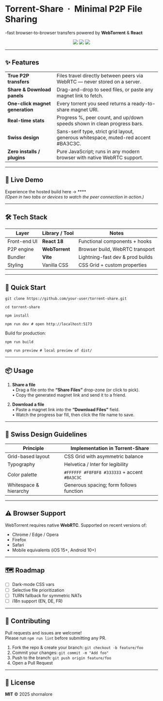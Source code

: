 
<!-- --------------------------------------------------------------------- -->
<!--                         Torrent-Share README                          -->
<!-- --------------------------------------------------------------------- -->

# Torrent-Share &nbsp;·&nbsp; Minimal P2P File Sharing  
-fast browser-to-browser transfers powered by **WebTorrent** & **React**

<p align="center">
  <img src="https://img.shields.io/badge/Tech-React%20%7C%20WebTorrent%20%7C%20Vite-blue?style=flat-square">
  <img src="https://img.shields.io/badge/Design-Swiss%20Style-red?style=flat-square">
  <img src="https://img.shields.io/github/license/shornalore/torrent-share?style=flat-square">
</p>

---

## ✨ Features

|  | |
|---|---|
| **True P2P transfers** | Files travel directly between peers via WebRTC &mdash; never stored on a server. |
| **Share & Download panels** | Drag-and-drop to seed files, or paste any magnet link to fetch. |
| **One-click magnet generation** | Every torrent you seed returns a ready-to-share magnet URI. |
| **Real-time stats** | Progress %, peer count, and up/down speeds shown in clean progress bars. |
| **Swiss design** | Sans-serif type, strict grid layout, generous whitespace, muted-red accent #BA3C3C. |
| **Zero installs / plugins** | Pure JavaScript; runs in any modern browser with native WebRTC support. |

---

## 🔗 Live Demo

Experience the hosted build here → ****  
*(Open in two tabs or devices to watch the peer connection in action.)*

---

## 🛠 Tech Stack

| Layer            | Library / Tool | Notes                                  |
|------------------|---------------|----------------------------------------|
| Front-end UI     | **React 18**  | Functional components + hooks          |
| P2P engine       | **WebTorrent**| Browser build, WebRTC transport        |
| Bundler          | **Vite**      | Lightning-fast dev & prod builds       |
| Styling          | Vanilla CSS   | CSS Grid + custom properties           |

---

## 🚀 Quick Start

```git clone https://github.com/your-user/torrent-share.git```

```cd torrent-share```

```npm install```

```npm run dev # open http://localhost:5173```


Build for production:

```npm run build```

```npm run preview # local preview of dist/```


---

## 📦 Usage

1. **Share a file**  
   • Drag a file onto the **“Share Files”** drop-zone (or click to pick).  
   • Copy the generated magnet link and send it to a friend.

2. **Download a file**  
   • Paste a magnet link into the **“Download Files”** field.  
   • Watch the progress bar fill, then click the file name to save.

---

## 📐 Swiss Design Guidelines

| Principle               | Implementation in Torrent-Share |
|-------------------------|---------------------------------|
| Grid-based layout       | CSS Grid with asymmetric balance |
| Typography              | Helvetica / Inter for legibility |
| Color palette           | `#FFFFFF #F8F8F8 #333333` + accent `#BA3C3C` |
| Whitespace & hierarchy  | Generous spacing; form follows function |

---

## ⚠️ Browser Support

WebTorrent requires native **WebRTC**. Supported on recent versions of:

* Chrome / Edge / Opera  
* Firefox  
* Safari  
* Mobile equivalents (iOS 15+, Android 10+)

---

## 🗺 Roadmap

- [ ] Dark-mode CSS vars  
- [ ] Selective file prioritization  
- [ ] TURN fallback for symmetric NATs  
- [ ] i18n support (EN, DE, FR)

---

## 🤝 Contributing

Pull requests and issues are welcome!  
Please run `npm run lint` before submitting any PR.

1. Fork the repo & create your branch: `git checkout -b feature/foo`  
2. Commit your changes: `git commit -m "Add foo"`  
3. Push to the branch: `git push origin feature/foo`  
4. Open a Pull Request

---

## 📄 License

**MIT** © 2025 shornalore

